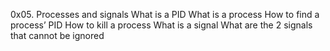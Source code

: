 0x05. Processes and signals
What is a PID
What is a process
How to find a process’ PID
How to kill a process
What is a signal
What are the 2 signals that cannot be ignored

